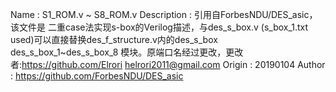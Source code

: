 Name        :   S1_ROM.v ~ S8_ROM.v
Description :   引用自ForbesNDU/DES_asic，该文件是 二重case法实现s-box的Verilog描述，与des_s_box.v
                (s_box_1.txt used)可以直接替换des_f_structure.v内的des_s_box des_s_box_1~des_s_box_8
                模块。原端口名经过更改，更改者:https://github.com/Elrori helrori2011@gmail.com
Origin      :   20190104
Author      :   https://github.com/ForbesNDU/DES_asic
